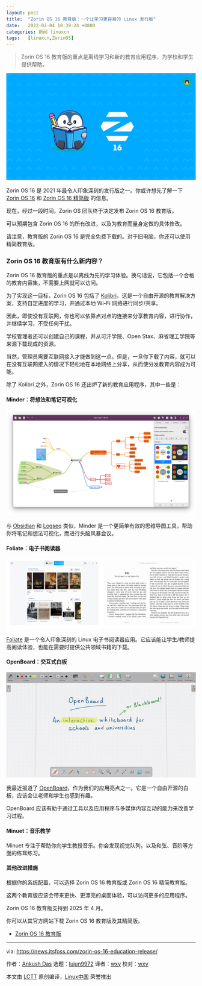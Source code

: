 ```yaml
---
layout: post
title:	"Zorin OS 16 教育版：一个让学习更容易的 Linux 发行版"
date:	2022-02-04 10:39:24 +0800 
categories:	新闻 linuxcn 
tags:	[linuxcn,ZorinOS]
---
```




> 
> Zorin OS 16 教育版的重点是离线学习和新的教育应用程序，为学校和学生提供帮助。
> 
> 
> 


![](/Asserts/Images/album/202202/04/103925ash0ehvrhagtjrs3.png)


Zorin OS 16 是 2021 年最令人印象深刻的发行版之一。你或许想先了解一下 [Zorin OS 16](https://news.itsfoss.com/zorin-os-16-features/) 和 [Zorin OS 16 精简版](https://news.itsfoss.com/zorin-os-16-lite-release/) 的信息。


现在，经过一段时间，Zorin OS 团队终于决定发布 Zorin OS 16 教育版。


可以预期包含 Zorin OS 16 的所有改进，以及为教育而量身定做的具体修改。


请注意，教育版的 Zorin OS 16 是完全免费下载的。对于旧电脑，你还可以使用精简教育版。


### Zorin OS 16 教育版有什么新内容？


Zorin OS 16 教育版的重点是以离线为先的学习体验。换句话说，它包括一个合格的教育内容集，不需要上网就可以访问。


为了实现这一目标，Zorin OS 16 包括了 [Kolibri](https://learningequality.org/kolibri/)，这是一个自由开源的教育解决方案，支持自定进度的学习，并通过本地 Wi-Fi 网络进行同步/共享。


因此，即使没有互联网，你也可以依靠点对点的连接来分享教育内容，进行协作，并继续学习，不受任何干扰。


学校管理者还可以创建自己的课程，并从可汗学院、Open Stax、麻省理工学院等来源下载现成的资源。


当然，管理员需要互联网接入才能做到这一点。但是，一旦你下载了内容，就可以在没有互联网接入的情况下轻松地在本地网络上分享，从而使分发教育内容成为可能。


除了 Kolibri 之外，Zorin OS 16 还出炉了新的教育应用程序，其中一些是：


#### Minder：将想法和笔记可视化


![](/Asserts/Images/album/202202/04/103926p6ek73gzn7gkdv2k.png)


与 [Obsidian](https://itsfoss.com/obsidian-markdown-editor/) 和 [Logseq](https://itsfoss.com/logseq/) 类似，Minder 是一个更简单有效的思维导图工具，帮助你将笔记和想法可视化，而进行头脑风暴会议。


#### Foliate：电子书阅读器


![](/Asserts/Images/album/202202/04/103928m8wbdcf42bf7t7bd.png)


[Foliate](https://itsfoss.com/foliate-ebook-viewer/) 是一个令人印象深刻的 Linux 电子书阅读器应用。它应该能让学生/教师提高阅读体验，也能在需要时提供公共领域书籍的下载。


#### OpenBoard：交互式白板


![](/Asserts/Images/album/202202/04/103929uq4i1cueujgv4edq.png)


我最近报道了 [OpenBoard](/article-14212-1.html)，作为我们的应用亮点之一。它是一个自由开源的白板，应该会让老师和学生也感到有趣。


OpenBoard 应该有助于通过工具以及应用程序与多媒体内容互动的能力来改善学习过程。


#### Minuet：音乐教学


Minuet 专注于帮助你向学生教授音乐。你会发现视觉队列，以及和弦、音阶等方面的练耳练习。


#### 其他改进措施


根据你的系统配置，可以选择 Zorin OS 16 教育版或 Zorin OS 16 精简教育版。


这两个教育版应该会带来更快、更漂亮的桌面体验，可以访问更多的应用程序。


Zorin OS 16 教育版支持到 2025 年 4 月。


你可以从其官方网站下载 Zorin OS 16 教育版及其精简版。


* [Zorin OS 16 教育版](https://zorin.com/os/education/)




---


via: <https://news.itsfoss.com/zorin-os-16-education-release/>


作者：[Ankush Das](https://news.itsfoss.com/author/ankush/) 选题：[lujun9972](https://github.com/lujun9972) 译者：[wxy](https://github.com/wxy) 校对：[wxy](https://github.com/wxy)


本文由 [LCTT](https://github.com/LCTT/TranslateProject) 原创编译，[Linux中国](https://linux.cn/) 荣誉推出
